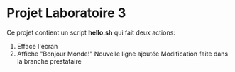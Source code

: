 # Projet Laboratoire 3

Ce projet contient un script **hello.sh** qui fait deux actions:
1. Efface l'écran
2. Affiche "Bonjour Monde!"
Nouvelle ligne ajoutée
Modification faite dans la branche prestataire
